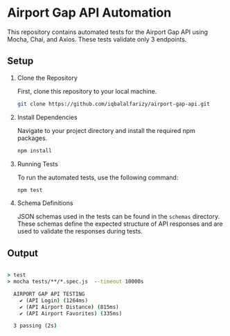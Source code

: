 # Airport Gap API Automation

This repository contains automated tests for the Airport Gap API using Mocha, Chai, and Axios. These tests validate only 3 endpoints.

## Setup

1. Clone the Repository

   First, clone this repository to your local machine.
   ```bash
   git clone https://github.com/iqbalalfarizy/airport-gap-api.git
   
2. Install Dependencies

   Navigate to your project directory and install the required npm packages.
   ```bash
   npm install
   
3. Running Tests

   To run the automated tests, use the following command:

    ```bash
    npm test

4. Schema Definitions

   JSON schemas used in the tests can be found in the `schemas` directory. These schemas define the expected structure of API responses and are used to validate the responses during tests.


## Output

```cmd

> test
> mocha tests/**/*.spec.js  --timeout 10000s

  AIRPORT GAP API TESTING
    ✔ (API Login) (1264ms)
    ✔ (API Airport Distance) (815ms)
    ✔ (API Airport Favorites) (335ms)

  3 passing (2s)
